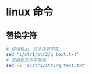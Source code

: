 # linux 命令

## 替换字符

```bash
# 终端输出，文本内容不变
sed 's/str1/str2/g text.txt'
# 直接在文本中替换
sed -i 's/str1/str2/g text.txt'
```

